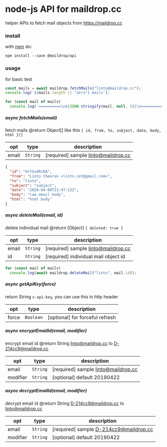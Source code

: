 # node-js API for maildrop.cc

helper APIs to fetch mail objects from https://maildrop.cc

### install

with [npm](https://www.npmjs.com/package/@maildrop/api) do:

```
npm install --save @maildrop/api
```

### usage

for basic test

```js
const mails = await maildrop.fetchMails("linto@maildrop.cc");
console.log(`${mails.length || "zero"} mails`);

for (const mail of mails)
  console.log(`==========\n${JSON.stringify(mail, null, 2)}\n==========`);
```

##### async fetchMails(email)

fetch mails
@return Object[] like this `{ id, from, to, subject, date, body, html }[]`

| opt   | type                | description                         |
| ----- | ------------------- | ----------------------------------- |
| email | <code>String</code> | [required] sample linto@maildrop.cc |

```json
{
  "id": "HrYSsdRcRA",
  "from": "Linto Cheeran <linto.cet@gmail.com>",
  "to": "linto",
  "subject": "subject",
  "date": "2020-04-08T21:47:13Z",
  "body": "raw email body",
  "html": "html body"
}
```

##### async deleteMail(email, id)

delete individual mail
@return [Object] `{ deleted: true }`

| opt   | type                | description                          |
| ----- | ------------------- | ------------------------------------ |
| email | <code>String</code> | [required] sample linto@maildrop.cc  |
| id    | <code>String</code> | [required] individual mail object id |

```js
for (const mail of mails)
  console.log(await maildrop.deleteMail("linto", mail.id));
```

##### async getApiKey(force)

return String `x-api-key`, you can use this in http header

| opt   | type                 | description                     |
| ----- | -------------------- | ------------------------------- |
| force | <code>Boolean</code> | [optional] for forceful refresh |

##### async encryptEmailId(email, modifier)

encrypt email id
@return String linto@maildrop.cc to D-214cc9@maildrop.cc

| opt      | type                | description                         |
| -------- | ------------------- | ----------------------------------- |
| email    | <code>String</code> | [required] sample linto@maildrop.cc |
| modifier | <code>String</code> | [optional] default 20190422         |

##### async decryptEmailId(email, modifier)

decrypt email id
@return String D-214cc9@maildrop.cc to linto@maildrop.cc

| opt      | type                | description                            |
| -------- | ------------------- | -------------------------------------- |
| email    | <code>String</code> | [required] sample D-214cc9@maildrop.cc |
| modifier | <code>String</code> | [optional] default 20190422            |
